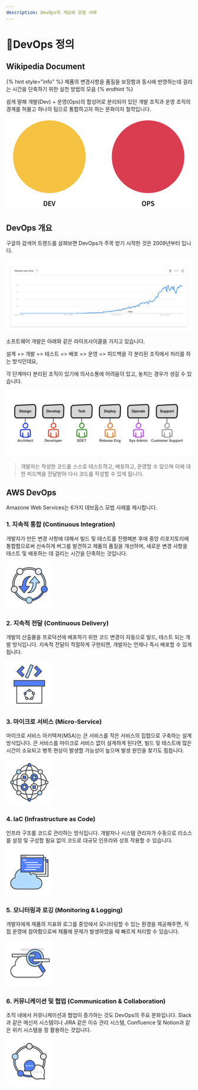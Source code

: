 ```yaml
---
description: DevOps의 개요와 모범 사례
---
```


# DevOps 정의

## Wikipedia Document

{% hint style="info" %}
제품의 변경사항을 품질을 보장함과 동시에 반영하는데 걸리는 시간을 단축하기 위한 실천 방법의 모음
{% endhint %}

쉽게 말해 개발(Dev) + 운영(Ops)의 합성어로 분리되어 있던 개발 조직과 운영 조직의 경계를 허물고 하나의 팀으로 통합하고자 하는 문화이자 철학입니다.

![Dev + Ops](<../.gitbook/assets/CleanShot 2022-05-11 at 13.11.10@2x.png>)

## DevOps 개요

구글의 검색어 트렌드를 살펴보면 DevOps가 주목 받기 시작한 것은 2009년부터 입니다.

![DevOps Google Search Analytics](<../.gitbook/assets/CleanShot 2022-05-11 at 13.13.15@2x.png>)

소프트웨어 개발은 아래와 같은 라이프사이클을 가지고 있습니다.

설계 => 개발 => 테스트 => 배포 => 운영 => 피드백을 각 분리된 조직에서 처리를 하는 방식인데요,&#x20;

각 단계마다 분리된 조직이 있기에 의사소통에 어려움이 있고, 놓치는 경우가 생길 수 있습니다.

![Software Develop Life Cycle](<../.gitbook/assets/CleanShot 2022-05-11 at 13.23.44@2x.png>)

> 개발자는 작성한 코드를 스스로 테스트하고, 배포하고, 운영할 수 있으며 이에 대한 피드백을 전달받아 다시 코드를 작성할 수 있게 됩니다.

## AWS DevOps

Amazone Web Services는 6가지 데브옵스 모법 사례를 제시합니다.

### 1. 지속적 통합 (Continuous Integration)

개발자가 만든 변경 사항에 대해서 빌드 및 테스트를 진행해본 후에 중앙 리포지토리에 통합함으로써 신속하게 버그를 발견하고 제품의 품질을 개선하며, 새로운 변경 사항을 테스트 및 배포하는 데 걸리는 시간을 단축하는 것입니다.

![Continuous Integration](../.gitbook/assets/image.png)

### 2. 지속적 전달 (Continuous Delivery)

개발의 산출물을 프로덕션에 배포하기 위한 코드 변경이 자동으로 빌드, 테스트 되는 개발 방식입니다. 지속적 전달이 적절하게 구현되면, 개발자는 언제나 즉시 배포할 수 있게 됩니다.

![Continuous Delivery](<../.gitbook/assets/image (1).png>)

### 3. 마이크로 서비스 (Micro-Service)

마이크로 서비스 아키텍쳐(MSA)는 큰 서비스를 작은 서비스의 집합으로 구축하는 설계 방식입니다. 큰 서비스를 마이크로 서비스 없이 설계하게 된다면, 빌드 및 테스트에 많은 시간이 소요되고 병목 현상이 발생할 가능성이 높으며 발생 원인을 찾기도 힘듭니다.

![Micro-Service](<../.gitbook/assets/image (4).png>)

### 4. IaC (Infrastructure as Code)

인프라 구조를 코드로 관리하는 방식입니다. 개발자나 시스템 관리자가 수동으로 리소스를 설정 및 구성할 필요 없이 코드로 대규모 인프라와 상호 작용할 수 있습니다.

![Infrastructure as Code](<../.gitbook/assets/image (3).png>)

### 5. 모니터링과 로깅 (Monitoring & Logging)

개발자에게 제품의 지표와 로그를 중앙에서 모니터링할 수 있는 환경을 제공해주면, 직접 운영에 참여함으로써 제품에 문제가 발생하였을 때 빠르게 처리할 수 있습니다.

![Monitoring & Logging](<../.gitbook/assets/image (5).png>)

### 6. 커뮤니케이션 및 협업 (Communication & Collaboration)

조직 내에서 커뮤니케이션과 협업이 증가하는 것도 DevOps의 주요 문화입니다. Slack과 같은 메신저 시스템이나 JIRA 같은 이슈 관리 시스템, Confluence 및 Notion과 같은 위키 시스템을 잘 활용하는 것입니다.

![Communication & Collaboration](<../.gitbook/assets/image (2).png>)
